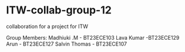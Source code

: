 # ITW-collab-group-12
collaboration for a project for ITW

Group Members:
Madhiuki .M - BT23ECE103
Lava Kumar -BT23ECE129
Arun - BT23ECE127
Salvin Thomas - BT23ECE107


